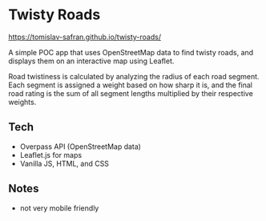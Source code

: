 # Twisty Roads

https://tomislav-safran.github.io/twisty-roads/

A simple POC app that uses OpenStreetMap data to find twisty roads, and displays them on an interactive map using Leaflet.

Road twistiness is calculated by analyzing the radius of each road segment. Each segment is assigned a weight based on how sharp it is, 
and the final road rating is the sum of all segment lengths multiplied by their respective weights.

## Tech
- Overpass API (OpenStreetMap data)
- Leaflet.js for maps
- Vanilla JS, HTML, and CSS

## Notes
- not very mobile friendly
